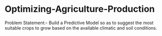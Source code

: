 # Optimizing-Agriculture-Production
Problem Statement:- Build a Predictive Model so as to suggest the most suitable crops to grow based on the available climatic and soil conditions.
